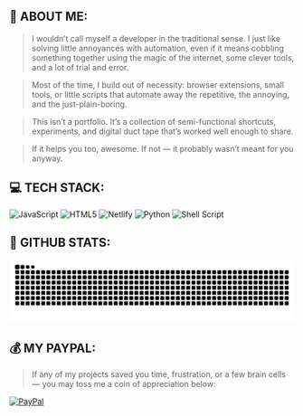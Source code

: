 ## 🔭 ABOUT ME:
>I wouldn’t call myself a developer in the traditional sense. I just like solving little annoyances with automation, even if it means cobbling something together using the magic of the internet, some clever tools, and a lot of trial and error.

>Most of the time, I build out of necessity: browser extensions, small tools, or little scripts that automate away the repetitive, the annoying, and the just-plain-boring.

>This isn’t a portfolio. It’s a collection of semi-functional shortcuts, experiments, and digital duct tape that’s worked well enough to share.

>If it helps you too, awesome. If not — it probably wasn’t meant for you anyway.


## 💻 TECH STACK:
![JavaScript](https://img.shields.io/badge/javascript-%23323330.svg?style=for-the-badge&logo=javascript&logoColor=%23F7DF1E) ![HTML5](https://img.shields.io/badge/html5-%23E34F26.svg?style=for-the-badge&logo=html5&logoColor=white) ![Netlify](https://img.shields.io/badge/netlify-%23000000.svg?style=for-the-badge&logo=netlify&logoColor=#00C7B7) ![Python](https://img.shields.io/badge/python-3670A0?style=for-the-badge&logo=python&logoColor=ffdd54) ![Shell Script](https://img.shields.io/badge/shell_script-%23121011.svg?style=for-the-badge&logo=gnu-bash&logoColor=white)

## 🐍 GITHUB STATS:

<picture>
  <source media="(prefers-color-scheme: dark)" srcset="https://raw.githubusercontent.com/Myst1cX/Myst1cX/output/github-contribution-grid-snake-dark.svg">
  <source media="(prefers-color-scheme: light)" srcset="https://raw.githubusercontent.com/Myst1cX/Myst1cX/output/github-contribution-grid-snake.svg">
  <img alt="GitHub contribution snake animation" src="https://raw.githubusercontent.com/Myst1cX/Myst1cX/output/github-contribution-grid-snake.svg">
</picture>

## 💰 MY PAYPAL: 
>If any of my projects saved you time, frustration, or a few brain cells — you may toss me a coin of appreciation below:

[![PayPal](https://img.shields.io/badge/PayPal-00457C?style=for-the-badge&logo=paypal&logoColor=white)](https://paypal.me/apktopidev@gmail.com)
  
